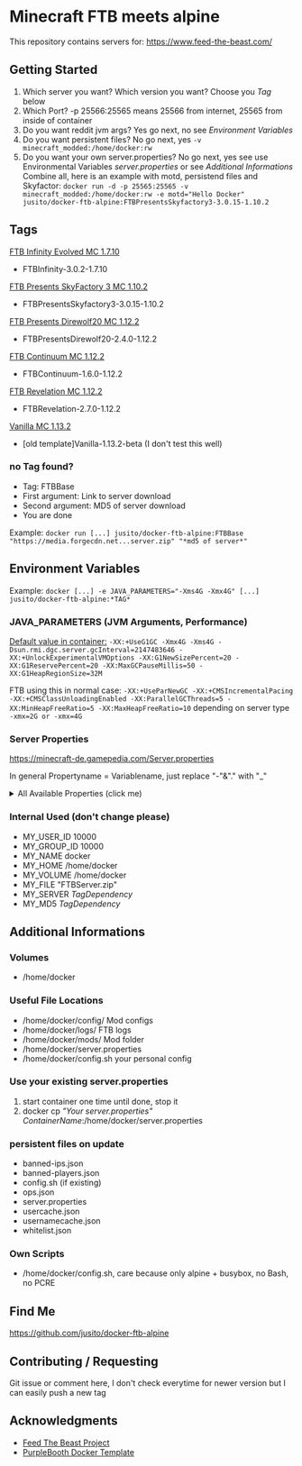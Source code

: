 # Minecraft FTB meets alpine
This repository contains servers for: https://www.feed-the-beast.com/

## Getting Started
1. Which server you want? Which version you want? Choose you _Tag_ below
2. Which Port? -p 25566:25565 means 25566 from internet, 25565 from inside of container
3. Do you want reddit jvm args? Yes go next, no see _Environment Variables_
4. Do you want persistent files? No go next, yes `-v minecraft_modded:/home/docker:rw`
5. Do you want your own server.properties? No go next, yes see use Environmental Variables _server.properties_ or see _Additional Informations_
Combine all, here is an example with motd, persistend files and Skyfactor:
`docker run -d -p 25565:25565 -v minecraft_modded:/home/docker:rw -e motd="Hello Docker" jusito/docker-ftb-alpine:FTBPresentsSkyfactory3-3.0.15-1.10.2`

## Tags
[FTB Infinity Evolved MC 1.7.10](https://www.feed-the-beast.com/projects/ftb-infinity-evolved "FTB Infinity Evolved") 
* FTBInfinity-3.0.2-1.7.10

[FTB Presents SkyFactory 3 MC 1.10.2](https://www.feed-the-beast.com/projects/ftb-presents-skyfactory-3 "FTB Presents SkyFactory 3") 
* FTBPresentsSkyfactory3-3.0.15-1.10.2

[FTB Presents Direwolf20 MC 1.12.2](https://www.feed-the-beast.com/projects/ftb-presents-direwolf20-1-12 "FTB Presents Direwolf20 1.12") 
* FTBPresentsDirewolf20-2.4.0-1.12.2

[FTB Continuum MC 1.12.2](https://www.feed-the-beast.com/projects/ftb-continuum "FTB Continuum") 
* FTBContinuum-1.6.0-1.12.2

[FTB Revelation MC 1.12.2](https://www.feed-the-beast.com/projects/ftb-revelation "FTB Revelation")
* FTBRevelation-2.7.0-1.12.2

[Vanilla MC 1.13.2](https://minecraft.net/de-de/download/server/ "Lade den Minecraft: Java Edition-Server herunter")
* [old template]Vanilla-1.13.2-beta (I don't test this well)

### no Tag found?
* Tag: FTBBase
* First argument: Link to server download
* Second argument: MD5 of server download
* You are done

Example:
`docker run [...] jusito/docker-ftb-alpine:FTBBase "https://media.forgecdn.net...server.zip" "*md5 of server*"`

## Environment Variables
Example:
`docker [...] -e JAVA_PARAMETERS="-Xms4G -Xmx4G" [...] jusito/docker-ftb-alpine:*TAG*`

### JAVA_PARAMETERS (JVM Arguments, Performance)
[Default value in container:](https://www.reddit.com/r/feedthebeast/comments/5jhuk9/modded_mc_and_memory_usage_a_history_with_a/ "Modded MC and memory usage, a history with a crappy graph") 
`-XX:+UseG1GC -Xmx4G -Xms4G -Dsun.rmi.dgc.server.gcInterval=2147483646 -XX:+UnlockExperimentalVMOptions -XX:G1NewSizePercent=20 -XX:G1ReservePercent=20 -XX:MaxGCPauseMillis=50 -XX:G1HeapRegionSize=32M`

FTB using this in normal case:
`-XX:+UseParNewGC -XX:+CMSIncrementalPacing -XX:+CMSClassUnloadingEnabled -XX:ParallelGCThreads=5 -XX:MinHeapFreeRatio=5 -XX:MaxHeapFreeRatio=10` depending on server type `-xmx=2G or -xmx=4G`

### Server Properties
https://minecraft-de.gamepedia.com/Server.properties

In general Propertyname = Variablename, just replace "-"&"." with "_"

<details><summary>All Available Properties (click me)</summary>
<p>

* allow_flight=false
* allow_nether=true
* broadcast\_console\_to_ops=true
* difficulty=1
* enable_query=false
* enable_rcon=false
* enable\_command_block=false
* enforce_whitelist=false
* force_gamemode=false
* gamemode=0
* generate_structures=true
* generator_settings=""
* hardcore=false
* level_name="world"
* level_seed=""
* level_type=DEFAULT
* max\_build_height=256
* max_players=20
* max\_tick_time=60000
* max\_world_size=29999984
* motd="A Minecraft Server"
* network\_compression_threshold=256
* online_mode=true
* op\_permission_level=4
* player\_idle_timeout=0
* prevent\_proxy_connections=false
* pvp=true
* query_port=25565
* rcon_password=""
* rcon_port=25575
* resource_pack=""
* resource\_pack_sha1=""
* server_ip=""
* server_port=25565
* snooper_enabled=true
* spawn_animals=true
* spawn_monsters=true
* spawn_npcs=true
* spawn_protection=16
* view_distance=10
* white_list=false

</p>
</details>

### Internal Used (don't change please)
* MY\_USER_ID 10000
* MY\_GROUP_ID 10000
* MY_NAME docker
* MY_HOME /home/docker
* MY_VOLUME /home/docker
* MY_FILE "FTBServer.zip"
* MY\_SERVER _*TagDependency*_
* MY\_MD5 _*TagDependency*_

## Additional Informations
### Volumes
* /home/docker

### Useful File Locations
* /home/docker/config/ Mod configs
* /home/docker/logs/ FTB logs
* /home/docker/mods/ Mod folder
* /home/docker/server.properties
* /home/docker/config.sh your personal config

### Use your existing server.properties
1. start container one time until done, stop it
2. docker cp _"Your server.properties"_ _ContainerName_:/home/docker/server.properties

### persistent files on update
* banned-ips.json
* banned-players.json
* config.sh (if existing)
* ops.json
* server.properties
* usercache.json
* usernamecache.json
* whitelist.json

### Own Scripts
* /home/docker/config.sh, care because only alpine + busybox, no Bash, no PCRE

## Find Me
https://github.com/jusito/docker-ftb-alpine

## Contributing / Requesting
Git issue or comment here, I don't check everytime for newer version but I can easily push a new tag

## Acknowledgments
* [Feed The Beast Project](https://www.feed-the-beast.com "Feed The Beast Project")
* [PurpleBooth Docker Template](https://gist.github.com/PurpleBooth/ea518ae68a49029bae95 "Template-README-for-containers.md")